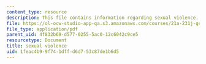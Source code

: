 ```yaml
---
content_type: resource
description: This file contains information regarding sexual violence.
file: https://ol-ocw-studio-app-qa.s3.amazonaws.com/courses/21a-231j-gender-sexuality-and-society-spring-2006/1feac4b99f741dffd6d753c87de1b6d5_MIT21A_213JS06_sxl_vio.pdf
file_type: application/pdf
parent_uid: 4f832b69-d577-0255-5ac0-12c6042c9ce5
resourcetype: Document
title: sexual violence
uid: 1feac4b9-9f74-1dff-d6d7-53c87de1b6d5
---
```

